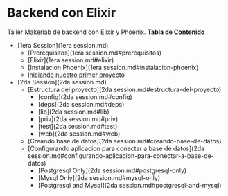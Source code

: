 Backend con Elixir
===================
Taller Makerlab de backend con Elixir y Phoenix.
**Tabla de Contenido**
- [1era Session](1era session.md)
	- [Prerequisitos](1era session.md#prerequisitos)
	- [Elixir](1era session.md#elixir)
	- [Instalacion Phoenix](1era session.md#instalacion-phoenix)
	- [Iniciando nuestro primer proyecto](#iniciando-nuestro-primer-proyecto)
- [2da Session](2da session.md)
	- [Estructura del proyecto](2da session.md#estructura-del-proyecto)
		- [config](2da session.md#config)
		- [deps](2da session.md#deps)
		- [lib](2da session.md#lib)
		- [priv](2da session.md#priv)
		- [test](2da session.md#test)
		- [web](2da session.md#web)
	- [Creando base de datos](2da session.md#creando-base-de-datos)
	- [Configurando aplicacion para conectar a base de datos](2da session.md#configurando-aplicacion-para-conectar-a-base-de-datos)
		- [Postgresql Only](2da session.md#postgresql-only)
		- [Mysql Only](2da session.md#mysql-only)
		- [Postgresql and Mysql](2da session.md#postgresql-and-mysql)

